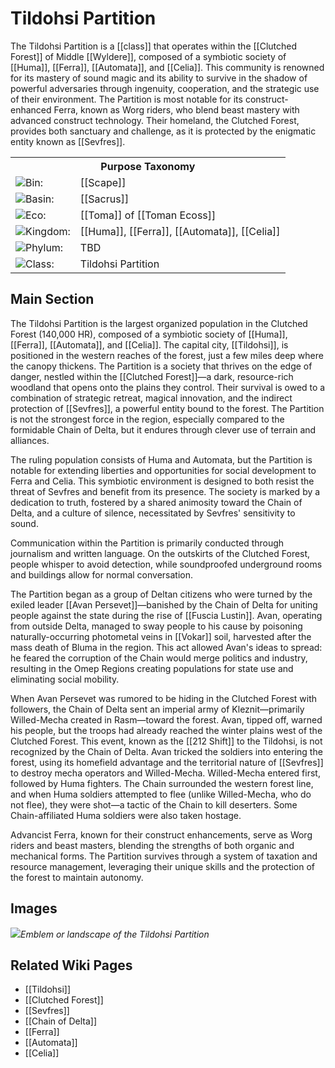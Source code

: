 <!-- wiki-header-section:start -->
# Tildohsi Partition

The Tildohsi Partition is a [[class]] that operates within the [[Clutched Forest]] of Middle [[Wyldere]], composed of a symbiotic society of [[Huma]], [[Ferra]], [[Automata]], and [[Celia]]. This community is renowned for its mastery of sound magic and its ability to survive in the shadow of powerful adversaries through ingenuity, cooperation, and the strategic use of their environment. The Partition is most notable for its construct-enhanced Ferra, known as Worg riders, who blend beast mastery with advanced construct technology. Their homeland, the Clutched Forest, provides both sanctuary and challenge, as it is protected by the enigmatic entity known as [[Sevfres]].
<!-- wiki-header-section:end -->

<!-- taxonomy-table-section:start -->
<div class="taxonomy-table">
  <table>
    <tr>
      <th colspan="3">Purpose Taxonomy</th>
    </tr>
    <tr>
      <td class="taxon-label"><img src="../svg/bin.svg" class="taxon-icon">Bin:</td>
      <td class="taxon-content" colspan="2">[[Scape]]</td>
    </tr>
    <tr>
      <td class="taxon-label"><img src="../svg/basin.svg" class="taxon-icon">Basin:</td>
      <td class="taxon-content" colspan="2">[[Sacrus]]</td>
    </tr>
    <tr>
      <td class="taxon-label"><img src="../svg/eco.svg" class="taxon-icon">Eco:</td>
      <td class="taxon-content" colspan="2">[[Toma]] of [[Toman Ecoss]]</td>
    </tr>
    <tr>
      <td class="taxon-label"><img src="../svg/kingdom.svg" class="taxon-icon">Kingdom:</td>
      <td class="taxon-content" colspan="2">[[Huma]], [[Ferra]], [[Automata]], [[Celia]]</td>
    </tr>
    <tr>
      <td class="taxon-label"><img src="../svg/phylum.svg" class="taxon-icon">Phylum:</td>
      <td class="taxon-content" colspan="2">TBD</td>
    </tr>
    <tr>
      <td class="taxon-label"><img src="../svg/class.svg" class="taxon-icon">Class:</td>
      <td class="taxon-content" colspan="2">Tildohsi Partition</td>
    </tr>
  </table>
</div>
<!-- taxonomy-table-section:end -->

## Main Section

The Tildohsi Partition is the largest organized population in the Clutched Forest (140,000 HR), composed of a symbiotic society of [[Huma]], [[Ferra]], [[Automata]], and [[Celia]]. The capital city, [[Tildohsi]], is positioned in the western reaches of the forest, just a few miles deep where the canopy thickens. The Partition is a society that thrives on the edge of danger, nestled within the [[Clutched Forest]]—a dark, resource-rich woodland that opens onto the plains they control. Their survival is owed to a combination of strategic retreat, magical innovation, and the indirect protection of [[Sevfres]], a powerful entity bound to the forest. The Partition is not the strongest force in the region, especially compared to the formidable Chain of Delta, but it endures through clever use of terrain and alliances.

The ruling population consists of Huma and Automata, but the Partition is notable for extending liberties and opportunities for social development to Ferra and Celia. This symbiotic environment is designed to both resist the threat of Sevfres and benefit from its presence. The society is marked by a dedication to truth, fostered by a shared animosity toward the Chain of Delta, and a culture of silence, necessitated by Sevfres' sensitivity to sound.

Communication within the Partition is primarily conducted through journalism and written language. On the outskirts of the Clutched Forest, people whisper to avoid detection, while soundproofed underground rooms and buildings allow for normal conversation.

The Partition began as a group of Deltan citizens who were turned by the exiled leader [[Avan Persevet]]—banished by the Chain of Delta for uniting people against the state during the rise of [[Fuscia Lustin]]. Avan, operating from outside Delta, managed to sway people to his cause by poisoning naturally-occurring photometal veins in [[Vokar]] soil, harvested after the mass death of Bluma in the region. This act allowed Avan's ideas to spread: he feared the corruption of the Chain would merge politics and industry, resulting in the Omep Regions creating populations for state use and eliminating social mobility.

When Avan Persevet was rumored to be hiding in the Clutched Forest with followers, the Chain of Delta sent an imperial army of Kleznit—primarily Willed-Mecha created in Rasm—toward the forest. Avan, tipped off, warned his people, but the troops had already reached the winter plains west of the Clutched Forest. This event, known as the [[212 Shift]] to the Tildohsi, is not recognized by the Chain of Delta. Avan tricked the soldiers into entering the forest, using its homefield advantage and the territorial nature of [[Sevfres]] to destroy mecha operators and Willed-Mecha. Willed-Mecha entered first, followed by Huma fighters. The Chain surrounded the western forest line, and when Huma soldiers attempted to flee (unlike Willed-Mecha, who do not flee), they were shot—a tactic of the Chain to kill deserters. Some Chain-affiliated Huma soldiers were also taken hostage.

Advancist Ferra, known for their construct enhancements, serve as Worg riders and beast masters, blending the strengths of both organic and mechanical forms. The Partition survives through a system of taxation and resource management, leveraging their unique skills and the protection of the forest to maintain autonomy.

## Images

<img src="wiki_images/Tildohsi Partition.png"><i>Emblem or landscape of the Tildohsi Partition</i></img>

## Related Wiki Pages

- [[Tildohsi]]
- [[Clutched Forest]]
- [[Sevfres]]
- [[Chain of Delta]]
- [[Ferra]]
- [[Automata]]
- [[Celia]]

<!-- not-for-live-publishing:start -->
<!--
This section is for content, lore, or discoveries that are NOT meant for live publishing to the site. 
Leave this empty unless specifically requested. Use this to stage information that will be revealed to players later.
-->
<!-- not-for-live-publishing:end -->
